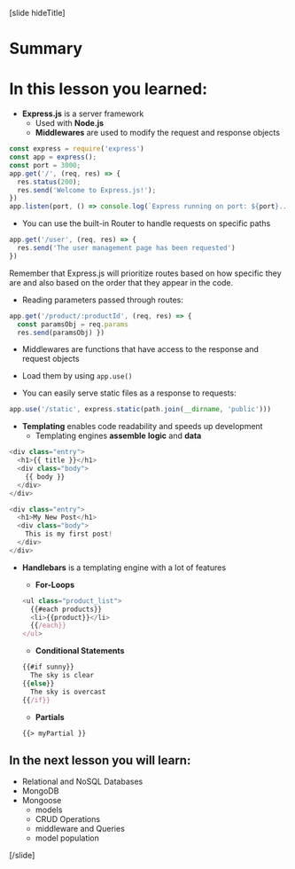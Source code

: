 [slide hideTitle]
# Summary

# In this lesson you learned:

- **Express.js** is a server framework
  - Used with **Node.js**
  - **Middlewares** are used to modify the request and response objects

```js
const express = require('express')
const app = express();
const port = 3000;
app.get('/', (req, res) => {
  res.status(200);
  res.send('Welcome to Express.js!');
})
app.listen(port, () => console.log(`Express running on port: ${port}...`));
```

- You can use the built-in Router to handle requests on specific paths

```js
app.get('/user', (req, res) => {
  res.send('The user management page has been requested')
})
```

Remember that Express.js will prioritize routes based on how specific they are and also based on the order that they appear in the code.

- Reading parameters passed through routes:

```js
app.get('/product/:productId', (req, res) => {
  const paramsObj = req.params
  res.send(paramsObj) })
```


- Middlewares are functions that have access to the response and request objects
 - Load them by using `app.use()`


- You can easily serve static files as a response to requests:

```js
app.use('/static', express.static(path.join(__dirname, 'public')))
```

- **Templating** enables code readability and speeds up development
  - Templating engines **assemble** **logic** and **data**

```js
<div class="entry">
  <h1>{{ title }}</h1>
  <div class="body">
    {{ body }}
  </div>
</div>

```

```js
<div class="entry">
  <h1>My New Post</h1>
  <div class="body">
    This is my first post!
  </div>
</div>

```

- **Handlebars** is a templating engine with a lot of features

  - **For-Loops**
  ```js
  <ul class="product_list">
    {{#each products}}
    <li>{{product}}</li>
    {{/each}}
  </ul>
  ```
  - **Conditional Statements**
  ```js
  {{#if sunny}}
    The sky is clear
  {{else}}
    The sky is overcast
  {{/if}}

  ```  
  - **Partials**
  
  `{{> myPartial }}`
  

## In the next lesson you will learn:

- Relational and NoSQL Databases
- MongoDB
- Mongoose
  - models
  - CRUD Operations
  - middleware and Queries
  - model population

[/slide]
